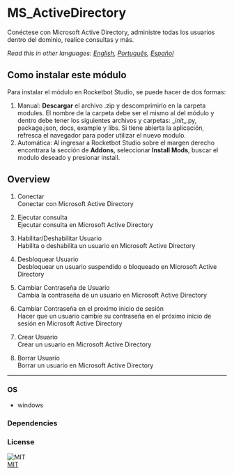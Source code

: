 



# MS_ActiveDirectory
  
Conéctese con Microsoft Active Directory, administre todas los usuarios dentro del dominio, realice consultas y más.  

*Read this in other languages: [English](README.md), [Português](README.pr.md), [Español](README.es.md)*

## Como instalar este módulo
  
Para instalar el módulo en Rocketbot Studio, se puede hacer de dos formas:
1. Manual: __Descargar__ el archivo .zip y descomprimirlo en la carpeta modules. El nombre de la carpeta debe ser el mismo al del módulo y dentro debe tener los siguientes archivos y carpetas: \__init__.py, package.json, docs, example y libs. Si tiene abierta la aplicación, refresca el navegador para poder utilizar el nuevo modulo.
2. Automática: Al ingresar a Rocketbot Studio sobre el margen derecho encontrara la sección de **Addons**, seleccionar **Install Mods**, buscar el modulo deseado y presionar install.  


## Overview


1. Conectar  
Conectar con Microsoft Active Directory

2. Ejecutar consulta  
Ejecutar consulta en Microsoft Active Directory

3. Habilitar/Deshabilitar Usuario  
Habilita o deshabilita un usuario en Microsoft Active Directory

4. Desbloquear Usuario  
Desbloquear un usuario suspendido o bloqueado en Microsoft Active Directory

5. Cambiar Contraseña de Usuario  
Cambia la contraseña de un usuario en Microsoft Active Directory

6. Cambiar Contraseña en el proximo inicio de sesión  
Hacer que un usuario cambie su contraseña en el próximo inicio de sesión en Microsoft Active Directory

7. Crear Usuario  
Crear un usuario en Microsoft Active Directory

8. Borrar Usuario  
Borrar un usuario en Microsoft Active Directory  




----
### OS

- windows

### Dependencies

### License
  
![MIT](https://camo.githubusercontent.com/107590fac8cbd65071396bb4d04040f76cde5bde/687474703a2f2f696d672e736869656c64732e696f2f3a6c6963656e73652d6d69742d626c75652e7376673f7374796c653d666c61742d737175617265)  
[MIT](http://opensource.org/licenses/mit-license.ph)